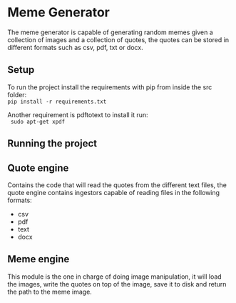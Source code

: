# Meme Generator

The meme generator is capable of generating random memes given a collection of images and a collection of quotes, the
quotes can be stored in different formats such as csv, pdf, txt or docx.

## Setup

To run the project install the requirements with pip from inside the src folder:  
```pip install -r requirements.txt```

Another requirement is pdftotext to install it run:  
``` sudo apt-get xpdf```

## Running the project

## Quote engine

Contains the code that will read the quotes from the different text files, the quote engine contains ingestors capable
of reading files in the following formats:

* csv
* pdf
* text
* docx

## Meme engine

This module is the one in charge of doing image manipulation, it will load the images, write the quotes on top of the
image, save it to disk and return the path to the meme image.